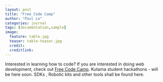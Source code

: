 ```yaml
---
layout: post
title: "Free Code Camp"
author: "Paul Le"
categories: journal
tags: [documentation,sample]
image:
  feature: table.jpg
  teaser: table-teaser.jpg
  credit:
  creditlink:
---
```


Interested in learning how to code? If you are interested in doing web development, check out [Free Code Camp](https://www.freecodecamp.com/).
Kutama student hackathons - will be here soon. SDKs , Robotic kits and other tools shall be found here.

